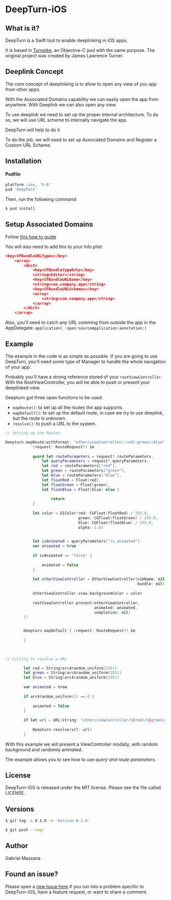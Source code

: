 # DeepTurn-iOS

##   What is it?

DeepTurn is a Swift tool to enable deeplinking in iOS apps.

It is based in [Turnpike](https://cocoapods.org/pods/Turnpike), an Objective-C pod with the same purpose.
The original project was created by James Lawrence Turner.

## Deeplink Concept

The core concept of deeplinking is to allow to open any view of you app from other apps.

With the Associated Domains capability we can easily open the app from anywhere. With Deeplink we can also open any view. 

To use deeplink we need to set up the proper internal architecture. To do so, we will use URL scheme to internally navigate the app.

DeepTurn will help to do it.

To do the job, we will need to set up Associated Domains and Register a Custom URL Scheme. 

## Installation

#### Podfile

```ruby
platform :ios, '9.0'
pod 'DeepTurn'
```

Then, run the following command:

```bash
$ pod install
```

## Setup Associated Domains

Follow [this how to guide](https://blog.branch.io/how-to-setup-universal-links-to-deep-link-on-apple-ios-9/)

You will also need to add this to your Info.plist:

```json
<key>CFBundleURLTypes</key>
    <array>
        <dict>
            <key>CFBundleTypeRole</key>
            <string>Editor</string>
            <key>CFBundleURLName</key>
            <string>com.company.app</string>
            <key>CFBundleURLSchemes</key>
            <array>
                <string>com.company.app</string>
            </array>
        </dict>
    </array>

```
Also, you'll need to catch any URL comming from outside the app in the AppDelegate:
`application(_:open:sourceApplication:annotation:)`


## Example

The example in the code is as simple as possible. If you are going to use DeepTurn, you'll need some type of Manager to handle the whole navigation of your app.

Probably you'll have a strong reference stored of your `rootViewController`. With the RootViewController, you will be able to push or present your deeplinked view.

Deepturn got three open functions to be used:

- `mapRoute()`: to set up all the routes the app supports.
- `mapDefault()`: to set up the default route, in case we try to use deeplink, but the route is unknown.
- `resolve()`: to push a URL to the system.

```swift
// Setting up the Routes

Deepturn.mapRoute(withFormat: "other/viewController/:red/:green/:blue", toDestination: {
            (request: RouteRequest?) in
            
            guard let routeParameters = request?.routeParameters,
                let queryParameters = request?.queryParameters,
                let red = routeParameters["red"],
                let green = routeParameters["green"],
                let blue = routeParameters["blue"],
                let floatRed = Float(red),
                let floatGreen = Float(green),
                let floatBlue = Float(blue) else {
                
                    return
            }
            
            let color = UIColor(red: CGFloat(floatRed) / 255.0,
                                green: CGFloat(floatGreen) / 255.0,
                                blue: CGFloat(floatBlue) / 255.0,
                                alpha: 1.0)

            
            let isAnimated = queryParameters["is_animated"]
            var animated = true
            
            if isAnimated == "false" {
                
                animated = false
            }
            
            let otherViewController = OtherViewController(nibName: nil,
                                                          bundle: nil)
            
            otherViewController.view.backgroundColor = color
            
            rootViewController.present(otherViewController,
                                       animated: animated,
                                       completion: nil)
        })


        Deepturn.mapDefault { (request: RouteRequest?) in
            
        }
        
        
```

```swift
// Calling to resolve a URL 

        let red = String(arc4random_uniform(256))
        let green = String(arc4random_uniform(255))
        let blue = String(arc4random_uniform(255))
        
        var animated = true
        
        if arc4random_uniform(2) == 0 {
            
            animated = false
        }
        
        if let url = URL(string: "other/viewController/\(red)/\(green)/\(blue)/?is_animated=\(animated)") {
            
            Deepturn.resolve(url: url)
        }
```
With this example we will present a ViewController modally, with random background and randomly animated.

The example allows you to see how to use *query and route parameters*.

## License

DeepTurn-iOS is released under the MIT license. Please see the file called LICENSE.

## Versions

```bash
$ git tag -a 0.1.0 -m 'Version 0.1.0'

$ git push --tags
```

## Author

Gabriel Massana

## Found an issue?

Please open a [new Issue here](https://github.com/GabrielMassana/DeepTurn-iOS/issues/new) if you run into a problem specific to DeepTurn-iOS, have a feature request, or want to share a comment.
